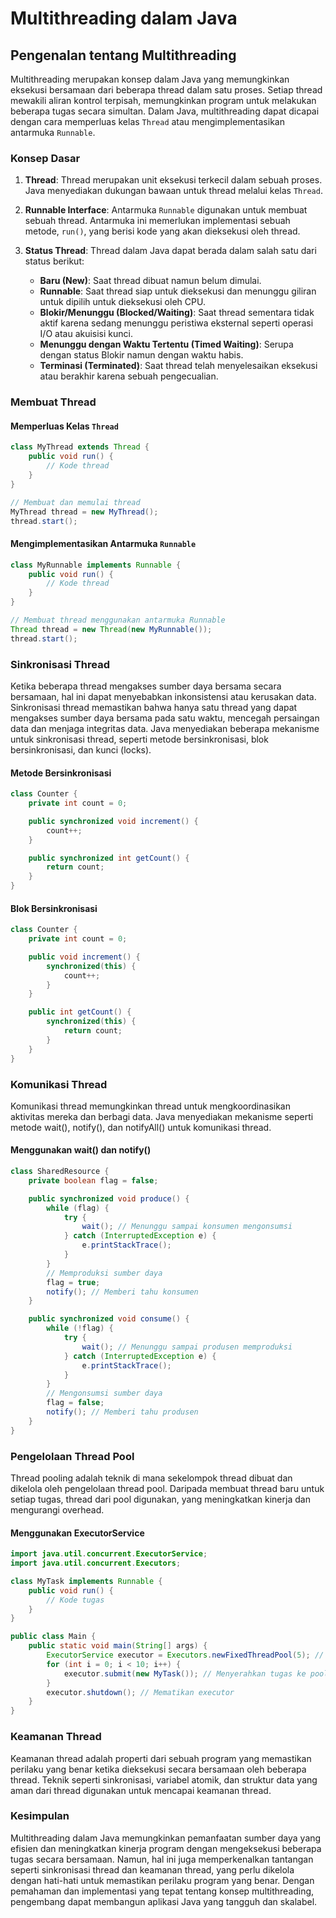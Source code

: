 # Multithreading dalam Java

## Pengenalan tentang Multithreading

Multithreading merupakan konsep dalam Java yang memungkinkan eksekusi bersamaan dari beberapa thread dalam satu proses. Setiap thread mewakili aliran kontrol terpisah, memungkinkan program untuk melakukan beberapa tugas secara simultan. Dalam Java, multithreading dapat dicapai dengan cara memperluas kelas `Thread` atau mengimplementasikan antarmuka `Runnable`.

### Konsep Dasar

1. **Thread**: Thread merupakan unit eksekusi terkecil dalam sebuah proses. Java menyediakan dukungan bawaan untuk thread melalui kelas `Thread`.

2. **Runnable Interface**: Antarmuka `Runnable` digunakan untuk membuat sebuah thread. Antarmuka ini memerlukan implementasi sebuah metode, `run()`, yang berisi kode yang akan dieksekusi oleh thread.

3. **Status Thread**: Thread dalam Java dapat berada dalam salah satu dari status berikut:
   - **Baru (New)**: Saat thread dibuat namun belum dimulai.
   - **Runnable**: Saat thread siap untuk dieksekusi dan menunggu giliran untuk dipilih untuk dieksekusi oleh CPU.
   - **Blokir/Menunggu (Blocked/Waiting)**: Saat thread sementara tidak aktif karena sedang menunggu peristiwa eksternal seperti operasi I/O atau akuisisi kunci.
   - **Menunggu dengan Waktu Tertentu (Timed Waiting)**: Serupa dengan status Blokir namun dengan waktu habis.
   - **Terminasi (Terminated)**: Saat thread telah menyelesaikan eksekusi atau berakhir karena sebuah pengecualian.

### Membuat Thread

#### Memperluas Kelas `Thread`

```java
class MyThread extends Thread {
    public void run() {
        // Kode thread
    }
}

// Membuat dan memulai thread
MyThread thread = new MyThread();
thread.start();
```

#### Mengimplementasikan Antarmuka `Runnable`

```java
class MyRunnable implements Runnable {
    public void run() {
        // Kode thread
    }
}

// Membuat thread menggunakan antarmuka Runnable
Thread thread = new Thread(new MyRunnable());
thread.start();
```

### Sinkronisasi Thread

Ketika beberapa thread mengakses sumber daya bersama secara bersamaan, hal ini dapat menyebabkan inkonsistensi atau kerusakan data. Sinkronisasi thread memastikan bahwa hanya satu thread yang dapat mengakses sumber daya bersama pada satu waktu, mencegah persaingan data dan menjaga integritas data. Java menyediakan beberapa mekanisme untuk sinkronisasi thread, seperti metode bersinkronisasi, blok bersinkronisasi, dan kunci (locks).

#### Metode Bersinkronisasi

```java
class Counter {
    private int count = 0;

    public synchronized void increment() {
        count++;
    }

    public synchronized int getCount() {
        return count;
    }
}
```

#### Blok Bersinkronisasi

```java
class Counter {
    private int count = 0;

    public void increment() {
        synchronized(this) {
            count++;
        }
    }

    public int getCount() {
        synchronized(this) {
            return count;
        }
    }
}
```

### Komunikasi Thread

Komunikasi thread memungkinkan thread untuk mengkoordinasikan aktivitas mereka dan berbagi data. Java menyediakan mekanisme seperti metode wait(), notify(), dan notifyAll() untuk komunikasi thread.

#### Menggunakan wait() dan notify()

```java
class SharedResource {
    private boolean flag = false;

    public synchronized void produce() {
        while (flag) {
            try {
                wait(); // Menunggu sampai konsumen mengonsumsi
            } catch (InterruptedException e) {
                e.printStackTrace();
            }
        }
        // Memproduksi sumber daya
        flag = true;
        notify(); // Memberi tahu konsumen
    }

    public synchronized void consume() {
        while (!flag) {
            try {
                wait(); // Menunggu sampai produsen memproduksi
            } catch (InterruptedException e) {
                e.printStackTrace();
            }
        }
        // Mengonsumsi sumber daya
        flag = false;
        notify(); // Memberi tahu produsen
    }
}
```

### Pengelolaan Thread Pool

Thread pooling adalah teknik di mana sekelompok thread dibuat dan dikelola oleh pengelolaan thread pool. Daripada membuat thread baru untuk setiap tugas, thread dari pool digunakan, yang meningkatkan kinerja dan mengurangi overhead.

#### Menggunakan ExecutorService

```java
import java.util.concurrent.ExecutorService;
import java.util.concurrent.Executors;

class MyTask implements Runnable {
    public void run() {
        // Kode tugas
    }
}

public class Main {
    public static void main(String[] args) {
        ExecutorService executor = Executors.newFixedThreadPool(5); // Membuat pool thread dengan 5 thread
        for (int i = 0; i < 10; i++) {
            executor.submit(new MyTask()); // Menyerahkan tugas ke pool
        }
        executor.shutdown(); // Mematikan executor
    }
}
```

### Keamanan Thread

Keamanan thread adalah properti dari sebuah program yang memastikan perilaku yang benar ketika dieksekusi secara bersamaan oleh beberapa thread. Teknik seperti sinkronisasi, variabel atomik, dan struktur data yang aman dari thread digunakan untuk mencapai keamanan thread.

### Kesimpulan

Multithreading dalam Java memungkinkan pemanfaatan sumber daya yang efisien dan meningkatkan kinerja program dengan mengeksekusi beberapa tugas secara bersamaan. Namun, hal ini juga memperkenalkan tantangan seperti sinkronisasi thread dan keamanan thread, yang perlu dikelola dengan hati-hati untuk memastikan perilaku program yang benar. Dengan pemahaman dan implementasi yang tepat tentang konsep multithreading, pengembang dapat membangun aplikasi Java yang tangguh dan skalabel.
